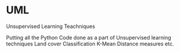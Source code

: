 # UML
Unsupervised Learning Teachniques

Putting all the Python Code done as a part of Unsupervised learning techniques 
Land cover Classification
K-Mean 
Distance measures etc. 
